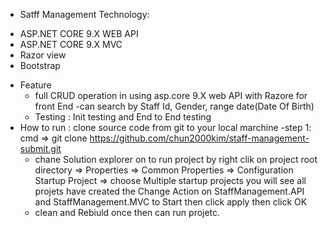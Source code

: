 + Satff Management Technology:

- ASP.NET CORE 9.X WEB API
- ASP.NET CORE 9.X MVC
- Razor view
- Bootstrap
+ Feature
  - full CRUD operation in using asp.core 9.X web API with Razore for front End
  -can search by Staff Id, Gender, range date(Date Of Birth)
  - Testing : Init testing and End to End testing
+ How to run :
  clone source code from git to your local marchine
  -step 1: cmd => git clone https://github.com/chun2000kim/staff-management-submit.git
  - chane Solution explorer on to run project by
     right clik on project root directory => Properties => Common Properties => Configuration Startup Project => choose Multiple startup projects you will see all projets have created the Change Action on StaffManagement.API and StaffManagement.MVC to Start then click apply then click OK
  - clean and Rebiuld once then can run projetc.
